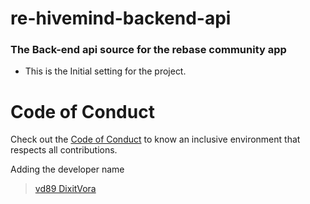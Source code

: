 # re-hivemind-backend-api


### The Back-end api source for the rebase community app

- This is the Initial setting for the project.

# Code of Conduct

Check out the <a href="https://github.com/Rebase-Developer-Community/re-hivemind-backend-api/blob/main/CODE_OF_CONDUCT.md">Code of Conduct</a> to know an inclusive environment that respects all contributions.

Adding the developer name
   > [vd89 DixitVora](https://github.com/vd89)

